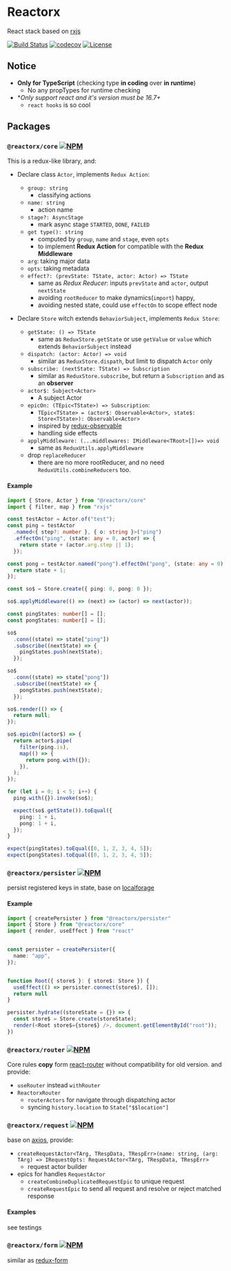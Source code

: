 # Reactorx

React stack based on [rxjs](https://github.com/ReactiveX/rxjs)

[![Build Status](https://img.shields.io/travis/querycap/reactorx.svg?style=flat-square)](https://travis-ci.org/querycap/reactorx)
[![codecov](https://codecov.io/gh/querycap/reactorx/branch/master/graph/badge.svg)](https://codecov.io/gh/querycap/reactorx)
[![License](https://img.shields.io/npm/l/@reactorx/core.svg?style=flat-square)](https://npmjs.org/package/@reactorx/core)

## Notice

* **Only for TypeScript** (checking type **in coding** over **in runtime**)
    * No any propTypes for runtime checking
* **Only support react and it's version must be 16.7+*
    * `react hooks` is so cool

## Packages

### `@reactorx/core` [![NPM](https://img.shields.io/npm/v/@reactorx/core.svg?style=flat-square)](https://npmjs.org/package/@reactorx/core)

This is a redux-like library, and: 

* Declare class `Actor`, implements `Redux Action`:
    * `group: string`
        * classifying actions
    * `name: string` 
        * action name
    * `stage?: AsyncStage`
        * mark async stage `STARTED`, `DONE`, `FAILED` 
    * `get type(): string` 
        * computed by `group`, `name` and `stage`, even `opts`
        * to implement **Redux Action** for compatible with the **Redux Middleware**
    * `arg`: taking major data
    * `opts`: taking metadata 
    * `effect?: (prevState: TState, actor: Actor) => TState`
        * same as *Redux Reducer*: inputs `prevState` and `actor`, output `nextState`
        * avoiding `rootReducer` to make dynamics(`import`) happy,
        * avoiding nested state, could use `effectOn` to scope effect node      
    
* Declare `Store` witch extends `BehaviorSubject`, implements `Redux Store`:
    * `getState: () => TState`
        * same as `ReduxStore.getState` or use `getValue` or `value` which extends `BehaviorSubject` instead
    * `dispatch: (actor: Actor) => void` 
        * similar as `ReduxStore.dispath`, but limit to dispatch `Actor` only
    * `subscribe: (nextState: TState) => Subscription`
        * similar as `ReduxStore.subscribe`, but return a `Subscription` and as an **observer**
    * `actor$: Subject<Actor>` 
        * A subject Actor
    * `epicOn: (TEpic<TState>) => Subscription`:
        * `TEpic<TState> = (actor$: Observable<Actor>, state$: Store<TState>): Observable<Actor>`
        * inspired by [redux-observable](https://redux-observable.js.org/docs/basics/Epics.html) 
        * handling side effects  
    * `applyMiddleware: (...middlewares: IMiddleware<TRoot>[])=> void`
        * same as `ReduxUtils.applyMiddleware`
    * drop `replaceReducer`
        * there are no more rootReducer, and no need `ReduxUtils.combineReducers` too.
        
#### Example

```typescript
import { Store, Actor } from "@reactorx/core"
import { filter, map } from "rxjs"

const testActor = Actor.of("test");
const ping = testActor
  .named<{ step?: number }, { o: string }>("ping")
  .effectOn("ping", (state: any = 0, actor) => {
    return state + (actor.arg.step || 1);
  });

const pong = testActor.named("pong").effectOn("pong", (state: any = 0) => {
  return state + 1;
});

const so$ = Store.create({ ping: 0, pong: 0 });

so$.applyMiddleware(() => (next) => (actor) => next(actor));

const pingStates: number[] = [];
const pongStates: number[] = [];

so$
  .conn((state) => state["ping"])
  .subscribe((nextState) => {
    pingStates.push(nextState);
  });

so$
  .conn((state) => state["pong"])
  .subscribe((nextState) => {
    pongStates.push(nextState);
  });

so$.render(() => {
  return null;
});

so$.epicOn((actor$) => {
  return actor$.pipe(
    filter(ping.is),
    map(() => {
      return pong.with({});
    }),
  );
});

for (let i = 0; i < 5; i++) {
  ping.with({}).invoke(so$);

  expect(so$.getState()).toEqual({
    ping: 1 + i,
    pong: 1 + i,
  });
}

expect(pingStates).toEqual([0, 1, 2, 3, 4, 5]);
expect(pongStates).toEqual([0, 1, 2, 3, 4, 5]);
```        

### `@reactorx/persister` [![NPM](https://img.shields.io/npm/v/@reactorx/persister.svg?style=flat-square)](https://npmjs.org/package/@reactorx/persister)

persist registered keys in state, base on [localforage](https://github.com/localForage/localForage)

#### Example

```typescript jsx
import { createPersister } from "@reactorx/persister"
import { Store } from "@reactorx/core"
import { render, useEffect } from "react"


const persister = createPersister({
  name: "app",
});


function Root({ store$ }: { store$: Store }) {
  useEffect(() => persister.connect(store$), []);
  return null
}

persister.hydrate((storeState = {}) => {
  const store$ = Store.create(storeState);
  render(<Root store$={store$} />, document.getElementById("root"));
})    
```

### `@reactorx/router` [![NPM](https://img.shields.io/npm/v/@reactorx/router.svg?style=flat-square)](https://npmjs.org/package/@reactorx/router)

Core rules **copy** form [react-router](https://github.com/ReactTraining/react-router) 
without compatibility for old version. and provide: 

* `useRouter` instead `withRouter`
* `ReactorxRouter`
    * `routerActors` for navigate through dispatching actor 
    * syncing `history.location` to `State["$$location"]`


### `@reactorx/request` [![NPM](https://img.shields.io/npm/v/@reactorx/request.svg?style=flat-square)](https://npmjs.org/package/@reactorx/request)

base on [axios](https://github.com/axios/axios), provide:

* `createRequestActor<TArg, TRespData, TRespErr>(name: string, (arg: TArg) => IRequestOpts: RequestActor<TArg, TRespData, TRespErr>`
    * request actor builder
* epics for handles `RequestActor`
    * `createCombineDuplicatedRequestEpic` to unique request
    * `createRequestEpic` to send all request and resolve or reject matched response

#### Examples

see testings

### `@reactorx/form` [![NPM](https://img.shields.io/npm/v/@reactorx/form.svg?style=flat-square)](https://npmjs.org/package/@reactorx/form)

similar as [redux-form](https://redux-form.com)
